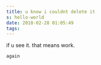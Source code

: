 ```yaml
---
title: u know i couldnt delete it
s: hello-world
date: 2018-02-28 01:05:49
tags:
---
```

if u see it.
    that means work.

    again
